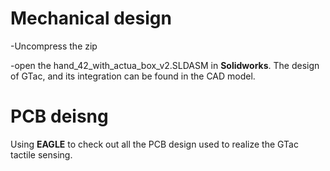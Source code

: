 # Mechanical design
-Uncompress the zip

-open the hand_42_with_actua_box_v2.SLDASM in **Solidworks**. The design of GTac, and its integration can be found in the CAD model.
# PCB deisng
Using **EAGLE** to check out all the PCB design used to realize the GTac tactile sensing.

